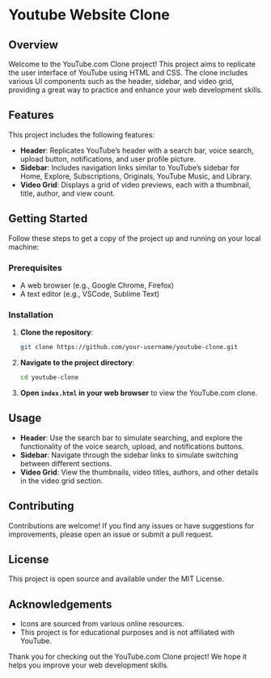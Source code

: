 # Youtube Website Clone

## Overview
Welcome to the YouTube.com Clone project! This project aims to replicate the user interface of YouTube using HTML and CSS. The clone includes various UI components such as the header, sidebar, and video grid, providing a great way to practice and enhance your web development skills.

## Features
This project includes the following features:
- **Header**: Replicates YouTube’s header with a search bar, voice search, upload button, notifications, and user profile picture.
- **Sidebar**: Includes navigation links similar to YouTube’s sidebar for Home, Explore, Subscriptions, Originals, YouTube Music, and Library.
- **Video Grid**: Displays a grid of video previews, each with a thumbnail, title, author, and view count.

## Getting Started
Follow these steps to get a copy of the project up and running on your local machine:

### Prerequisites
- A web browser (e.g., Google Chrome, Firefox)
- A text editor (e.g., VSCode, Sublime Text)

### Installation
1. **Clone the repository**:
    ```sh
    git clone https://github.com/your-username/youtube-clone.git
    ```
2. **Navigate to the project directory**:
    ```sh
    cd youtube-clone
    ```
3. **Open `index.html` in your web browser** to view the YouTube.com clone.

## Usage
- **Header**: Use the search bar to simulate searching, and explore the functionality of the voice search, upload, and notifications buttons.
- **Sidebar**: Navigate through the sidebar links to simulate switching between different sections.
- **Video Grid**: View the thumbnails, video titles, authors, and other details in the video grid section.

## Contributing
Contributions are welcome! If you find any issues or have suggestions for improvements, please open an issue or submit a pull request.

## License
This project is open source and available under the MIT License.

## Acknowledgements
- Icons are sourced from various online resources.
- This project is for educational purposes and is not affiliated with YouTube.

Thank you for checking out the YouTube.com Clone project! We hope it helps you improve your web development skills.

